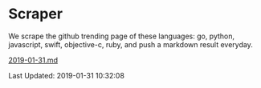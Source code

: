 # Scraper

We scrape the github trending page of these languages: go, python, javascript, swift, objective-c, ruby, and push a markdown result everyday.

[2019-01-31.md](https://github.com/henson/Scraper/blob/master/2019-01-31.md)

Last Updated: 2019-01-31 10:32:08
